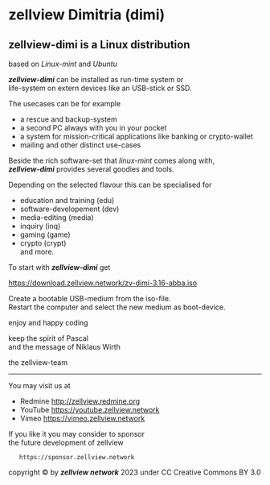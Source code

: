 # zellview Dimitria (dimi)

## zellview-dimi is a Linux distribution
based on *Linux-mint* and *Ubuntu*  
  
***zellview-dimi*** can be installed as run-time system or  
life-system on extern devices like an USB-stick or SSD.  

The usecases can be for example  
- a rescue and backup-system  
- a second PC always with you in your pocket  
- a system for mission-critical applications like banking or crypto-wallet  
- mailing and other distinct use-cases  

Beside the rich software-set that *linux-mint* comes along with,  
***zellview-dimi*** provides several goodies and tools.  

Depending on the selected flavour this can be specialised for  
- education and training (edu)  
- software-developement (dev)  
- media-editing (media)  
- inquiry (inq)  
- gaming (game)  
- crypto (crypt)  
and more.  

To start with ***zellview-dimi*** get  

   https://download.zellview.network/zv-dimi-3.16-abba.iso 

Create a bootable USB-medium from the iso-file.  
Restart the computer and select the new medium as boot-device.  
  
  
enjoy and happy coding  

keep the spirit of Pascal  
and the message of Niklaus Wirth  

the zellview-team  

*****************************************************
You may visit us at  
 - Redmine http://zellview.redmine.org  
 - YouTube https://youtube.zellview.network  
 - Vimeo https://vimeo.zellview.network  

If you like it you may consider to sponsor  
the future development of zellview  

       https://sponsor.zellview.network

copyright © by ***zellview network*** 2023 under CC Creative Commons BY 3.0

